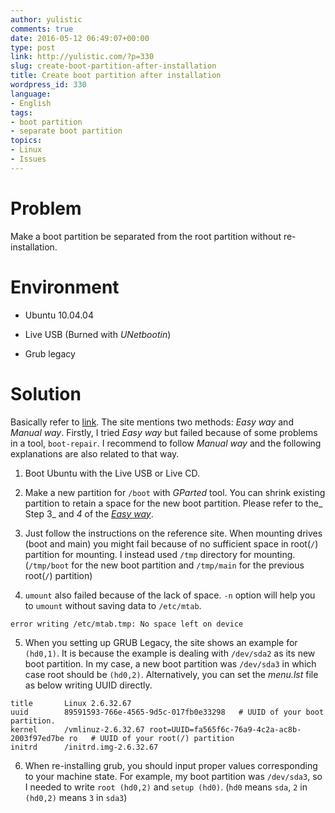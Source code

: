 ```yaml
---
author: yulistic
comments: true
date: 2016-05-12 06:49:07+00:00
type: post
link: http://yulistic.com/?p=330
slug: create-boot-partition-after-installation
title: Create boot partition after installation
wordpress_id: 330
language:
- English
tags:
- boot partition
- separate boot partition
topics:
- Linux
- Issues
---
```


# Problem


Make a boot partition be separated from the root partition without re-installation.


# Environment





	
  * Ubuntu 10.04.04

	
  * Live USB (Burned with _UNetbootin_)

	
  * Grub legacy




# Solution


Basically refer to [link](https://help.ubuntu.com/community/CreateBootPartitionAfterInstall). The site mentions two methods: _Easy way_ and _Manual way_. Firstly, I tried _Easy way_ but failed because of some problems in a tool, `boot-repair`. I recommend to follow _Manual way_ and the following explanations are also related to that way.



	
  1. Boot Ubuntu with the Live USB or Live CD.

	
  2. Make a new partition for `/boot` with _GParted_ tool. You can shrink existing partition to retain a space for the new boot partition. Please refer to the_ Step 3_ and _4_ of the _[Easy way](https://help.ubuntu.com/community/BootPartition)_.

	
  3. Just follow the instructions on the reference site. When mounting drives (boot and main) you might fail because of no sufficient space in root(`/`) partition for mounting. I instead used `/tmp` directory for mounting. (`/tmp/boot` for the new boot partition and `/tmp/main` for the previous root(`/`) partition)

	
  4. `umount` also failed because of the lack of space. `-n` option will help you to `umount` without saving data to `/etc/mtab`.

    
    error writing /etc/mtab.tmp: No space left on device




	
  5. When you setting up GRUB Legacy, the site shows an example for `(hd0,1)`. It is because the example is dealing with `/dev/sda2` as its new boot partition. In my case, a new boot partition was `/dev/sda3` in which case root should be `(hd0,2)`.
Alternatively, you can set the _menu.lst_ file as below writing UUID directly.

    
    title       Linux 2.6.32.67
    uuid        89591593-766e-4565-9d5c-017fb0e33298   # UUID of your boot partition.
    kernel      /vmlinuz-2.6.32.67 root=UUID=fa565f6c-76a9-4c2a-ac8b-2003f97ed7be ro   # UUID of your root(/) partition
    initrd      /initrd.img-2.6.32.67




	
  6. When re-installing grub, you should input proper values corresponding to your machine state. For example, my boot partition was `/dev/sda3`, so I needed to write `root (hd0,2)` and `setup (hd0)`.
(`hd0` means `sda`, `2` in `(hd0,2)` means `3` in `sda3`)


